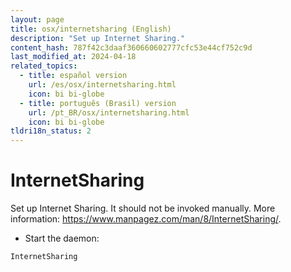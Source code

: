 ```yaml
---
layout: page
title: osx/internetsharing (English)
description: "Set up Internet Sharing."
content_hash: 787f42c3daaf360660602777cfc53e44cf752c9d
last_modified_at: 2024-04-18
related_topics:
  - title: español version
    url: /es/osx/internetsharing.html
    icon: bi bi-globe
  - title: português (Brasil) version
    url: /pt_BR/osx/internetsharing.html
    icon: bi bi-globe
tldri18n_status: 2
---
```

# InternetSharing

Set up Internet Sharing.
It should not be invoked manually.
More information: <https://www.manpagez.com/man/8/InternetSharing/>.

- Start the daemon:

`InternetSharing`
